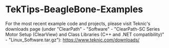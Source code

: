 # TekTips-BeagleBone-Examples

For the most recent example code and projects, please visit Teknic's downloads page (under "ClearPath" - "Software" - "ClearPath-SC Series Motor Setup (ClearView) and Class Libraries (C++ and .NET compatibility)" - "Linux_Software.tar.gz"): https://www.teknic.com/downloads/​
